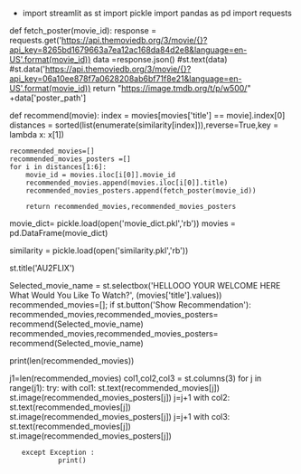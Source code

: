 - import streamlit as st
import pickle
import pandas as pd
import requests



def fetch_poster(movie_id):
   response = requests.get('https://api.themoviedb.org/3/movie/{}?api_key=8265bd1679663a7ea12ac168da84d2e8&language=en-US'.format(movie_id))
   data =response.json()
   #st.text(data)
   #st.data('https://api.themoviedb.org/3/movie/{}?api_key=06a10ee878f7a0628208ab6bf71f8e21&language=en-US'.format(movie_id))
   return "https://image.tmdb.org/t/p/w500/" +data['poster_path']

def recommend(movie):
    index = movies[movies['title'] == movie].index[0]
    distances = sorted(list(enumerate(similarity[index])),reverse=True,key = lambda x: x[1])

    recommended_movies=[]
    recommended_movies_posters =[]
    for i in distances[1:6]:
        movie_id = movies.iloc[i[0]].movie_id
        recommended_movies.append(movies.iloc[i[0]].title)
        recommended_movies_posters.append(fetch_poster(movie_id))

        return recommended_movies,recommended_movies_posters




movie_dict= pickle.load(open('movie_dict.pkl','rb'))
movies = pd.DataFrame(movie_dict)

similarity = pickle.load(open('similarity.pkl','rb'))

st.title('AU2FLIX')


Selected_movie_name = st.selectbox('HELLOOO YOUR  WELCOME  HERE   What Would You Like To Watch?',
                      (movies['title'].values))
recommended_movies=[];
if st.button('Show Recommendation'):
  recommended_movies,recommended_movies_posters= recommend(Selected_movie_name)
  recommended_movies,recommended_movies_posters= recommend(Selected_movie_name)


print(len(recommended_movies))

j1=len(recommended_movies)
col1,col2,col3 = st.columns(3)
for j in range(j1):
       try:
           with col1:
                st.text(recommended_movies[j])
                st.image(recommended_movies_posters[j])
                j=j+1
           with col2:
                st.text(recommended_movies[j])
                st.image(recommended_movies_posters[j])
                j=j+1
           with col3:
                st.text(recommended_movies[j])
                st.image(recommended_movies_posters[j])

       except Exception :
                print()
